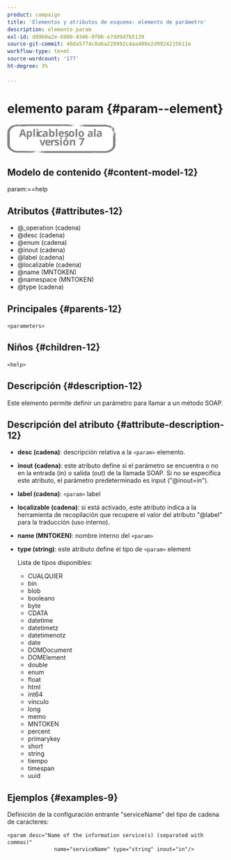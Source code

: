 ```yaml
---
product: campaign
title: 'Elementos y atributos de esquema: elemento de parámetro'
description: elemento param
exl-id: d8960a2e-6900-4346-9f06-e7dd9d7b5139
source-git-commit: 40da5774c8a6a228992c4aa400e2d9924215611e
workflow-type: tm+mt
source-wordcount: '177'
ht-degree: 3%

---
```


# elemento param {#param--element}

![](../../../assets/v7-only.svg)

## Modelo de contenido {#content-model-12}

param:==help

## Atributos {#attributes-12}

* @_operation (cadena)
* @desc (cadena)
* @enum (cadena)
* @inout (cadena)
* @label (cadena)
* @localizable (cadena)
* @name (MNTOKEN)
* @namespace (MNTOKEN)
* @type (cadena)

## Principales {#parents-12}

`<parameters>`

## Niños {#children-12}

`<help>`

## Descripción {#description-12}

Este elemento permite definir un parámetro para llamar a un método SOAP.

## Descripción del atributo {#attribute-description-12}

* **desc (cadena)**: descripción relativa a la `<param>` elemento.
* **inout (cadena)**: este atributo define si el parámetro se encuentra o no en la entrada (in) o salida (out) de la llamada SOAP. Si no se especifica este atributo, el parámetro predeterminado es input (&quot;@inout=in&quot;).
* **label (cadena)**: `<param>` label
* **localizable (cadena)**: si está activado, este atributo indica a la herramienta de recopilación que recupere el valor del atributo &quot;@label&quot; para la traducción (uso interno).
* **name (MNTOKEN)**: nombre interno del `<param>`
* **type (string)**: este atributo define el tipo de `<param>` element

   Lista de tipos disponibles:

   * CUALQUIER
   * bin
   * blob
   * booleano
   * byte
   * CDATA
   * datetime
   * datetimetz
   * datetimenotz
   * date
   * DOMDocument
   * DOMElement
   * double
   * enum
   * float
   * html
   * int64
   * vínculo
   * long
   * memo
   * MNTOKEN
   * percent
   * primarykey
   * short
   * string
   * tiempo
   * timespan
   * uuid

## Ejemplos {#examples-9}

Definición de la configuración entrante &quot;serviceName&quot; del tipo de cadena de caracteres:

```
<param desc="Name of the information service(s) (separated with commas)"
               name="serviceName" type="string" inout="in"/>
```
